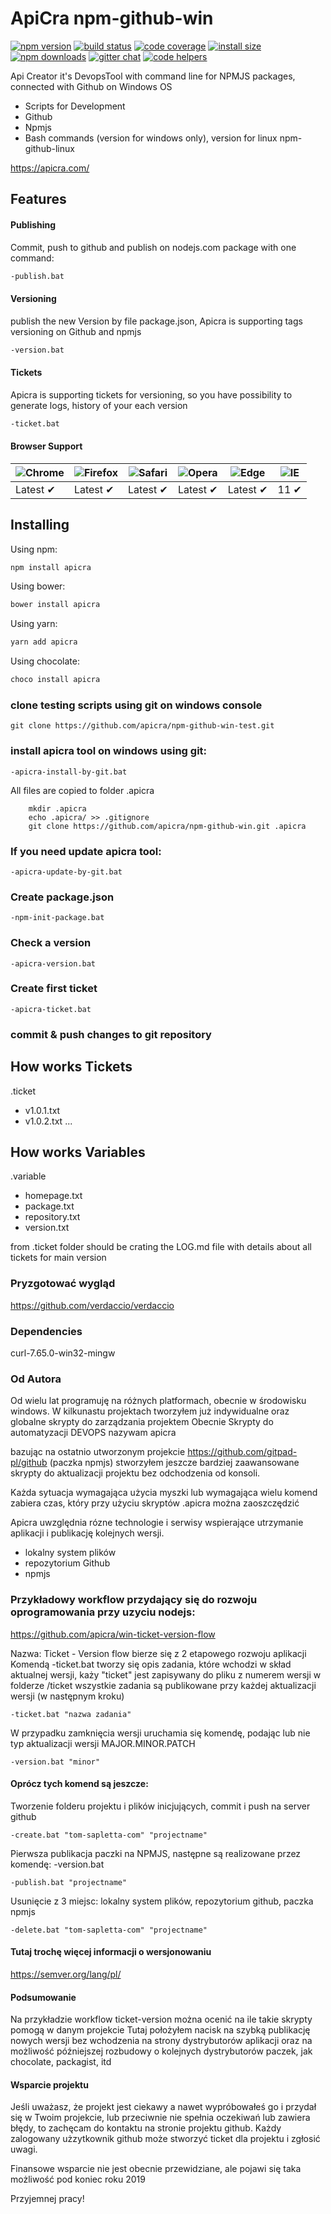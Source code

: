 # ApiCra npm-github-win

[![npm version](https://img.shields.io/npm/v/apicra.svg?style=flat-square)](https://www.npmjs.org/package/apicra)
[![build status](https://img.shields.io/travis/apicra/apicra.svg?style=flat-square)](https://travis-ci.org/apicra/apicra)
[![code coverage](https://img.shields.io/coveralls/mzabriskie/apicra.svg?style=flat-square)](https://coveralls.io/r/mzabriskie/apicra)
[![install size](https://packagephobia.now.sh/badge?p=apicra)](https://packagephobia.now.sh/result?p=apicra)
[![npm downloads](https://img.shields.io/npm/dm/apicra.svg?style=flat-square)](http://npm-stat.com/charts.html?package=apicra)
[![gitter chat](https://img.shields.io/gitter/room/mzabriskie/apicra.svg?style=flat-square)](https://gitter.im/mzabriskie/apicra)
[![code helpers](https://www.codetriage.com/apicra/apicra/badges/users.svg)](https://www.codetriage.com/apicra/apicra)


Api Creator it's DevopsTool with command line for NPMJS packages, connected with Github on Windows OS
+ Scripts for Development
+ Github
+ Npmjs
+ Bash commands (version for windows only), version for linux npm-github-linux

https://apicra.com/


## Features

#### Publishing
Commit, push to github and publish on nodejs.com package with one command:
```bash
-publish.bat
```

#### Versioning
publish the new Version
by file package.json, Apicra is supporting tags versioning on Github and npmjs
```bash
-version.bat
```

#### Tickets
Apicra is supporting tickets for versioning, so you have possibility to generate logs, history of your each version
```bash
-ticket.bat
```

#### Browser Support

![Chrome](https://raw.github.com/alrra/browser-logos/master/src/chrome/chrome_48x48.png) | ![Firefox](https://raw.github.com/alrra/browser-logos/master/src/firefox/firefox_48x48.png) | ![Safari](https://raw.github.com/alrra/browser-logos/master/src/safari/safari_48x48.png) | ![Opera](https://raw.github.com/alrra/browser-logos/master/src/opera/opera_48x48.png) | ![Edge](https://raw.github.com/alrra/browser-logos/master/src/edge/edge_48x48.png) | ![IE](https://raw.github.com/alrra/browser-logos/master/src/archive/internet-explorer_9-11/internet-explorer_9-11_48x48.png) |
--- | --- | --- | --- | --- | --- |
Latest ✔ | Latest ✔ | Latest ✔ | Latest ✔ | Latest ✔ | 11 ✔ |


## Installing

Using npm:

```bash
npm install apicra
```

Using bower:

```bash
bower install apicra
```

Using yarn:

```bash
yarn add apicra
```

Using chocolate:

```bash
choco install apicra
```

### clone testing scripts using git on windows console

    git clone https://github.com/apicra/npm-github-win-test.git


### install apicra tool on windows using git:

    -apicra-install-by-git.bat

All files are copied to folder .apicra

        mkdir .apicra
        echo .apicra/ >> .gitignore
        git clone https://github.com/apicra/npm-github-win.git .apicra


### If you need update apicra tool:

    -apicra-update-by-git.bat


### Create package.json

    -npm-init-package.bat

### Check a version

    -apicra-version.bat


### Create first ticket

    -apicra-ticket.bat

### commit &  push changes to git repository



## How works Tickets

.ticket
+ v1.0.1.txt
+ v1.0.2.txt
...

## How works Variables

.variable
+ homepage.txt
+ package.txt
+ repository.txt
+ version.txt



from .ticket folder should be crating the  LOG.md file with details about all tickets for main version


### Pryzgotować wygląd
https://github.com/verdaccio/verdaccio

### Dependencies

curl-7.65.0-win32-mingw

### Od Autora

Od wielu lat programuję na różnych platformach, obecnie w środowisku windows.
W kilkunastu projektach tworzyłem już indywidualne oraz globalne skrypty do zarządzania projektem
Obecnie Skrypty do automatyzacji DEVOPS nazywam apicra

bazując na ostatnio utworzonym projekcie
https://github.com/gitpad-pl/github
(paczka npmjs) stworzyłem jeszcze bardziej zaawansowane skrypty do aktualizacji projektu bez odchodzenia od konsoli.

Każda sytuacja wymagająca użycia myszki lub wymagająca wielu komend zabiera czas, który przy użyciu skryptów .apicra można zaoszczędzić

Apicra uwzględnia rózne technologie i serwisy wspierające utrzymanie aplikacji i publikację kolejnych wersji.

+ lokalny system plików
+ repozytorium Github
+ npmjs

### Przykładowy workflow przydający się do rozwoju oprogramowania przy uzyciu nodejs:

https://github.com/apicra/win-ticket-version-flow


Nazwa: Ticket - Version flow bierze się z 2 etapowego rozwoju aplikacji
Komendą -ticket.bat tworzy się opis zadania, które wchodzi w skład aktualnej wersji, każy "ticket" jest zapisywany do pliku z numerem wersji w folderze /ticket
wszystkie zadania są publikowane przy każdej aktualizacji wersji (w następnym kroku)

    -ticket.bat "nazwa zadania"


W przypadku zamknięcia wersji uruchamia się komendę, podając lub nie typ aktualizacji wersji MAJOR.MINOR.PATCH

    -version.bat "minor"


#### Oprócz tych komend są jeszcze:

Tworzenie folderu projektu i plików inicjujących, commit i push na server github

    -create.bat "tom-sapletta-com" "projectname"

Pierwsza publikacja paczki na NPMJS, następne są realizowane przez komendę: -version.bat

    -publish.bat "projectname"


Usunięcie z 3 miejsc: lokalny system plików, repozytorium github, paczka npmjs

    -delete.bat "tom-sapletta-com" "projectname"


#### Tutaj trochę więcej informacji o wersjonowaniu
https://semver.org/lang/pl/


#### Podsumowanie

Na przykładzie workflow ticket-version można ocenić na ile takie skrypty pomogą w danym projekcie
Tutaj położyłem nacisk na szybką publikację nowych wersji bez wchodzenia na strony dystrybutorów aplikacji
oraz na możliwość późniejszej rozbudowy o kolejnych dystrybutorów paczek, jak chocolate, packagist, itd


#### Wsparcie projektu
Jeśli uważasz, że projekt jest ciekawy a nawet wypróbowałeś go i przydał się w Twoim projekcie,
lub przeciwnie nie spełnia oczekiwań lub zawiera błędy, to zachęcam do kontaktu na stronie projektu github.
Każdy zalogowany użzytkownik github może stworzyć ticket dla projektu i zgłosić uwagi.

Finansowe wsparcie nie jest obecnie przewidziane, ale pojawi się taka możliwość pod koniec roku 2019

Przyjemnej pracy!




